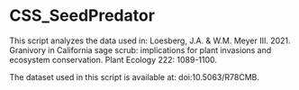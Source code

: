 # CSS_SeedPredator

This script analyzes the data used in:
Loesberg, J.A. & W.M. Meyer III. 2021. Granivory in California sage scrub: implications for 
plant invasions and ecosystem conservation. Plant Ecology 222: 1089-1100.


The dataset used in this script is available at: doi:10.5063/R78CMB.
